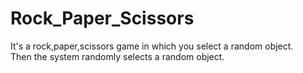 # Rock_Paper_Scissors
It's a rock,paper,scissors game in which you select a random object.<br>
Then the system randomly selects a random object.

